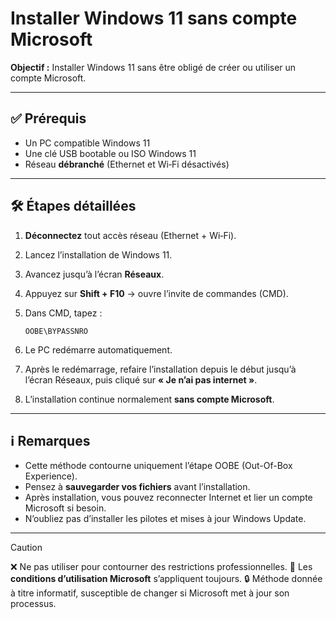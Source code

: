 # Installer Windows 11 sans compte Microsoft

**Objectif :** Installer Windows 11 sans être obligé de créer ou utiliser un compte Microsoft.

---

## ✅ Prérequis

* Un PC compatible Windows 11
* Une clé USB bootable ou ISO Windows 11
* Réseau **débranché** (Ethernet et Wi‑Fi désactivés)

---

## 🛠️ Étapes détaillées

1. **Déconnectez** tout accès réseau (Ethernet + Wi‑Fi).
2. Lancez l’installation de Windows 11.
3. Avancez jusqu’à l’écran **Réseaux**.
4. Appuyez sur **Shift + F10** → ouvre l’invite de commandes (CMD).
5. Dans CMD, tapez :

   ```
   OOBE\BYPASSNRO
   ```
6. Le PC redémarre automatiquement.
7. Après le redémarrage, refaire l’installation depuis le début jusqu’à l’écran Réseaux, puis cliqué sur **« Je n’ai pas internet »**.
8. L’installation continue normalement **sans compte Microsoft**.

---

## ℹ️ Remarques

* Cette méthode contourne uniquement l’étape OOBE (Out-Of-Box Experience).
* Pensez à **sauvegarder vos fichiers** avant l’installation.
* Après installation, vous pouvez reconnecter Internet et lier un compte Microsoft si besoin.
* N’oubliez pas d’installer les pilotes et mises à jour Windows Update.

---

> [!caution]
>  ❌ Ne pas utiliser pour contourner des restrictions professionnelles. 
>  📜 Les **conditions d’utilisation Microsoft** s’appliquent toujours. 
>  🔒 Méthode donnée à titre informatif, susceptible de changer si Microsoft met à jour son processus. 
